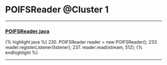# POIFSReader @Cluster 1

***

### [POIFSReader.java](https://searchcode.com/codesearch/view/15642289/)
{% highlight java %}
230. POIFSReader         reader   = new POIFSReader();
233. reader.registerListener(listener);
237. reader.read(istream, 512);
{% endhighlight %}

***


